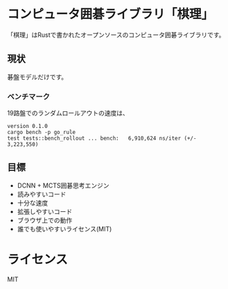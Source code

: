 # コンピュータ囲碁ライブラリ「棋理」
「棋理」はRustで書かれたオープンソースのコンピュータ囲碁ライブラリです。

## 現状
碁盤モデルだけです。

### ベンチマーク
19路盤でのランダムロールアウトの速度は、

```
version 0.1.0
cargo bench -p go_rule
test tests::bench_rollout ... bench:   6,910,624 ns/iter (+/- 3,223,550)
```

## 目標
- DCNN + MCTS囲碁思考エンジン
- 読みやすいコード
- 十分な速度
- 拡張しやすいコード
- ブラウザ上での動作
- 誰でも使いやすいライセンス(MIT)

# ライセンス
MIT
